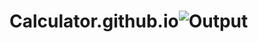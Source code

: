 # Calculator.github.io![Output](https://user-images.githubusercontent.com/105379712/193557819-3da713e3-eeb0-406a-bf6c-2d8ef9b1374a.PNG)
